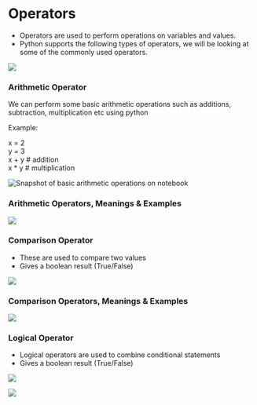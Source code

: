 # Operators

* Operators are used to perform operations on variables and values.
* Python supports the following types of operators, we will be looking at some of the commonly used operators.

![](https://lh3.googleusercontent.com/HyECZqt9X_5b-h4WiNVOfhuaqnO5TzOCQlM8h6AOvXq3X-l3gs7P6LkMIiuicbXcJ0zDyVuCb432pGIDLxFVaHVV97MKcTrbVcLEAT0Arq-_oLo2lTKMIHjzWuvXhC082XPWiXGhrQw=s0)

### Arithmetic Operator

We can perform some basic arithmetic operations such as additions, subtraction, multiplication etc using python

Example:  
  
x = 2  
y = 3  
x +  y \# addition  
x \* y  \# multiplication

![Snapshot of basic arithmetic operations on notebook](https://lh3.googleusercontent.com/QWHoK5kgB1ss98BZOaK5XPzfGabzVF9J21LrGI4CPFubwQbPtWAD2z5_iGTuzzeRVAZARO3nvPibzF7jvjlSq0A2DLp-dLHM94cQikUM0HjoMHOp169PSDORtWTXH-rRBqFy-zrsVP0=s0)

### Arithmetic Operators, Meanings & Examples

![](https://lh3.googleusercontent.com/ZnGvhgX0Ma_69eRakVLzm30i1jN8Z4cy0hDGpe0WoR6GeS2AZ5vm4e_d0Roja4pB6bT8xh9RTA-IMKOGkarnyacE9mkLPylvBgvu0XmnLOFu9vCVR9AmxLbPlhsCgo5ZN00-gfyJPQw=s0)

### Comparison Operator

* These are used to compare two values
* Gives a boolean result \(True/False\)

![](https://lh3.googleusercontent.com/Y16n7eIHMLYjKD50CQfTGUpvaqA06oC-ciqVxtYmBsjXEeKP9ePNIirR1bERrQA3199Mszx7cZIEsaVM_uhiJTnLqHgYvuYa4SUqE6HrqBSCm-mx4bnjyp0W8VZEeerArQwmS-bialo=s0)

### **Comparison Operators, Meanings & Examples**

![](https://lh3.googleusercontent.com/J3EKqc9EHP7RiGkq-akbIIGOdvEfIzLw6-o-WNUqqJj4pQJzlcDg4sVyavLmRmU7xuLGPINYAGicET3XgcRg-5kT_xRU8MkZB_nZuhswsDxRdADDRlFP8tXtMVVVvZCxyaIfWiugDD0=s0)

### **Logical Operator**

* Logical operators are used to combine conditional statements
* Gives a boolean result \(True/False\)

![](https://lh6.googleusercontent.com/79Kc6YKQb6DE2ttbK6UEc6S2SFjM1wXGjjhFbwtaDzSMIPiRsOuwXCNvN1LdFsGIHDuwZYlgL6nxmFaEISes7FKhoJrObgq4u9cRHN5WGLkXc_iMrjodf6FtP7DeDSvftepBraLC2Mc=s0)



![](https://lh5.googleusercontent.com/dSO0iYrS2jpnz_Q8379WAzx-9vHYLnU9OyV12gvyf6cOXtUyaASMdI55bMRNXQiMIm_B1uoUqUZloL5S0dTjhlV797loZnEJYKW4n1vUiuMNVq_1aOosZUSl1WZgQozXZGZtDNvn6qg=s0)

